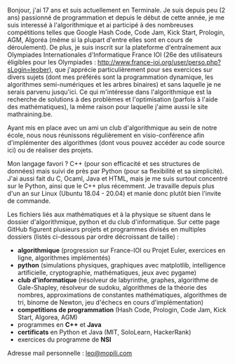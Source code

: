 Bonjour, j'ai 17 ans et suis actuellement en Terminale. Je suis depuis peu (2 ans) passionné de programmation et depuis
le début de cette année, je me suis interessé à l'algorithmique et ai participé à des nombreuses compétitions
telles que Google Hash Code, Code Jam, Kick Start, Prologin, AGM, Algoréa (même si la plupart d'entre elles sont en cours de déroulement). De plus, je suis inscrit sur la plateforme d'entraînement aux Olympiades Internationales d'Informatique France IOI (26e des utilisateurs éligibles pour les Olympiades : http://www.france-ioi.org/user/perso.php?sLogin=leober), que j'apprécie particulièrement pour ses exercices sur divers sujets (dont mes préférés sont la programmation dynamique, les algorithmes semi-numériques et les arbres binaires) et sans laquelle je ne serais parvenu jusqu'ici. Ce qui m'intéresse dans l'algorithmique est la recherche de solutions à des problèmes et l'optimisation (parfois à l'aide des mathématiques), la même raison pour laquelle j'aime aussi le site mathraining.be.

Ayant mis en place avec un ami un club d'algorithmique au sein de notre école, nous nous réunissons régulièrement en 
visio-conférence afin d'implémenter des algorithmes (dont vous pouvez accéder au code source ici) ou de réaliser des
projets. 

Mon langage favori ? C++ (pour son efficacité et ses structures de données) mais suivi de près par Python (pour sa flexibilité et sa simplicité). J'ai aussi fait du C, Ocaml, Java et HTML, mais je me suis surtout concentré sur le Python, ainsi que le C++ plus récemment. Je travaille depuis plus d'un an sur Linux (Ubuntu 18.04 - 20.04) et manie donc plutôt bien l'invite de commande.

Les fichiers liés aux mathématiques et à la physique se situent dans le dossier d'algorithmique, python et du club d'informatique. Sur cette page GitHub figurent plusieurs projets et programmes divisés en multiples dossiers (listés ci-dessous par ordre décroissant de taille) :
- **algorithmique** (progression sur France-IOI ou Projet Euler, exercices en ligne, algorithmes implémentés)
- **python** (simulations physiques, graphiques avec matplotlib, intelligence artificielle, cryptographie, mathématiques, jeux avec pygame)
- **club d'informatique** (résolveur de labyrinthe, graphes, algorithme de Gale-Shapley, résolveur de sudoku, algorithmes de la théorie des nombres, approximations de constantes mathématiques, algorithmes de tri, binome de Newton, jeu d'échecs en cours d'implémentation)
- **competitions de programmation** (Hash Code, Prologin, Code Jam, Kick Start, Algorea, AGM)
- programmes en **C++** et **Java**
- **certificats** en Python et Java (MIT, SoloLearn, HackerRank)
- exercices du programme de **NSI**

Adresse mail personnelle : leo@mopili.com
